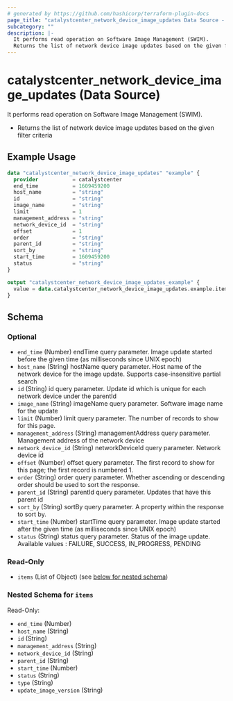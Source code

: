 ```yaml
---
# generated by https://github.com/hashicorp/terraform-plugin-docs
page_title: "catalystcenter_network_device_image_updates Data Source - terraform-provider-catalystcenter"
subcategory: ""
description: |-
  It performs read operation on Software Image Management (SWIM).
  Returns the list of network device image updates based on the given filter criteria
---
```


# catalystcenter_network_device_image_updates (Data Source)

It performs read operation on Software Image Management (SWIM).

- Returns the list of network device image updates based on the given filter criteria

## Example Usage

```terraform
data "catalystcenter_network_device_image_updates" "example" {
  provider           = catalystcenter
  end_time           = 1609459200
  host_name          = "string"
  id                 = "string"
  image_name         = "string"
  limit              = 1
  management_address = "string"
  network_device_id  = "string"
  offset             = 1
  order              = "string"
  parent_id          = "string"
  sort_by            = "string"
  start_time         = 1609459200
  status             = "string"
}

output "catalystcenter_network_device_image_updates_example" {
  value = data.catalystcenter_network_device_image_updates.example.items
}
```

<!-- schema generated by tfplugindocs -->
## Schema

### Optional

- `end_time` (Number) endTime query parameter. Image update started before the given time (as milliseconds since UNIX epoch)
- `host_name` (String) hostName query parameter. Host name of the network device for the image update. Supports case-insensitive partial search
- `id` (String) id query parameter. Update id which is unique for each network device under the parentId
- `image_name` (String) imageName query parameter. Software image name for the update
- `limit` (Number) limit query parameter. The number of records to show for this page.
- `management_address` (String) managementAddress query parameter. Management address of the network device
- `network_device_id` (String) networkDeviceId query parameter. Network device id
- `offset` (Number) offset query parameter. The first record to show for this page; the first record is numbered 1.
- `order` (String) order query parameter. Whether ascending or descending order should be used to sort the response.
- `parent_id` (String) parentId query parameter. Updates that have this parent id
- `sort_by` (String) sortBy query parameter. A property within the response to sort by.
- `start_time` (Number) startTime query parameter. Image update started after the given time (as milliseconds since UNIX epoch)
- `status` (String) status query parameter. Status of the image update. Available values : FAILURE, SUCCESS, IN_PROGRESS, PENDING

### Read-Only

- `items` (List of Object) (see [below for nested schema](#nestedatt--items))

<a id="nestedatt--items"></a>
### Nested Schema for `items`

Read-Only:

- `end_time` (Number)
- `host_name` (String)
- `id` (String)
- `management_address` (String)
- `network_device_id` (String)
- `parent_id` (String)
- `start_time` (Number)
- `status` (String)
- `type` (String)
- `update_image_version` (String)
